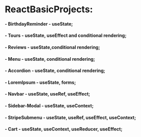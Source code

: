 # ReactBasicProjects:

#### - BirthdayReminder - useState; 
#### - Tours - useState, useEffect and conditional rendering;
#### - Reviews - useState,conditional rendering;
#### - Menu - useState, conditional rendering;
#### - Accordion - useState, conditional rendering;
#### - LoremIpsum - useState, forms;
#### - Navbar - useState, useRef, useEffect;
#### - Sidebar-Modal - useState, useContext;
#### - StripeSubmenu - useState, useRef, useEffect, useContext;
#### - Cart - useState, useContext, useReducer, useEffect;












